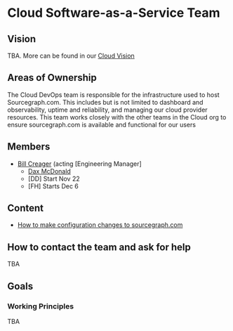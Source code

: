 # Cloud Software-as-a-Service Team

## Vision

TBA. More can be found in our [Cloud Vision](../../cloud/index.md#vision)

## Areas of Ownership

The Cloud DevOps team is responsible for the infrastructure used to host Sourcegraph.com. This includes but is not limited to dashboard and observability, uptime and reliability, and managing our cloud provider resources. This team works closely with the other teams in the Cloud org to ensure sourcegraph.com is available and functional for our users

## Members

- [Bill Creager](../../../company/team/index.md#bill-creager) (acting [Engineering Manager]
  - [Dax McDonald](../../../company/team/index.md#dax-mcdonald)
  - [DD] Start Nov 22
  - [FH] Starts Dec 6

## Content

- [How to make configuration changes to sourcegraph.com](./update_sourcegraph_website.md)

## How to contact the team and ask for help

TBA

## Goals

### Working Principles

TBA
